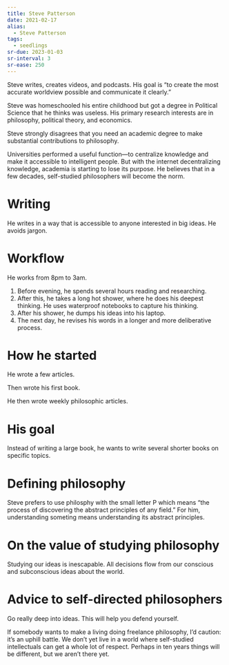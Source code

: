 ```yaml
---
title: Steve Patterson
date: 2021-02-17
alias:
  - Steve Patterson
tags:
  - seedlings
sr-due: 2023-01-03
sr-interval: 3
sr-ease: 250
---
```

Steve writes, creates videos, and podcasts. His goal is “to create the most accurate worldview possible and communicate it clearly.”

Steve was homeschooled his entire childhood but got a degree in Political Science that he thinks was useless. His primary research interests are in philosophy, political theory, and economics.

Steve strongly disagrees that you need an academic degree to make substantial contributions to philosophy.

Universities performed a useful function—to centralize knowledge and make it accessible to intelligent people. But with the internet decentralizing knowledge, academia is starting to lose its purpose. He believes that in a few decades, self-studied philosophers will become the norm.

# Writing

He writes in a way that is accessible to anyone interested in big ideas. He avoids jargon.

# Workflow

He works from 8pm to 3am.

1. Before evening, he spends several hours reading and researching.
2. After this, he takes a long hot shower, where he does his deepest thinking. He uses waterproof notebooks to capture his thinking.
3. After his shower, he dumps his ideas into his laptop.
4. The next day, he revises his words in a longer and more deliberative process.

# How he started

He wrote a few articles.

Then wrote his first book.

He then wrote weekly philosophic articles.

# His goal

Instead of writing a large book, he wants to write several shorter books on specific topics.

# Defining philosophy

Steve prefers to use philosphy with the small letter P which means “the process of discovering the abstract principles of any field.” For him, understanding someting means understanding its abstract principles.

# On the value of studying philosophy

Studying our ideas is inescapable. All decisions flow from our conscious and subconscious ideas about the world.

# Advice to self-directed philosophers

Go really deep into ideas. This will help you defend yourself.

If somebody wants to make a living doing freelance philosophy, I’d caution: it’s an uphill battle. We don’t yet live in a world where self-studied intellectuals can get a whole lot of respect. Perhaps in ten years things will be different, but we aren’t there yet.
